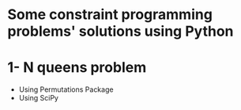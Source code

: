 # Some constraint programming problems' solutions using Python

# 1- N queens problem
-   Using Permutations Package
-   Using SciPy
